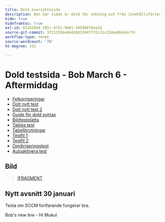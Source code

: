 ```yaml
---
title: Dold översiktssida
description: Den här sidan är dold för sökning och från innehållsförteckningen
hide: true
hidefromtoc: true
exl-id: 822b2044-195c-4721-9b81-345d88f8aa2d
source-git-commit: 37213356a84428d3104f772c21c22daa8b42ecfd
workflow-type: tm+mt
source-wordcount: '70'
ht-degree: 31%

---
```


# Dold testsida - Bob March 6 - Aftermiddag

+ [Felkorrigeringar](hidden/bug-fixes.md)
+ [Dolt nytt test](hidden-new-test.md)
+ [Dolt nytt test 2](hidden-new-test-2.md)
+ [Guide för dold syntax](hidden/syntax-style-guide.md)
+ [Bildtestplatta](hidden/test-page.md)
+ [Tables test](hidden/tables.md)
+ [Tabellbrytningar](hidden/table-breaks.md)
+ [Testfil 1](hidden/note-test.md)
+ [Testfil 2](hidden-test.md)
+ [Omdirigeringstest](hidden/test-redirection.md)
+ [Autoaktivera test](hidden/autoactivate.md)

## Bild

>[!FRAGMENT](https://experienceleague-stage.adobe.com/en/slides/analyze-project)

## Nytt avsnitt 30 januari

Testa om SCCM fortfarande fungerar bra.

Bob&#39;s new line - Hi Mukul
